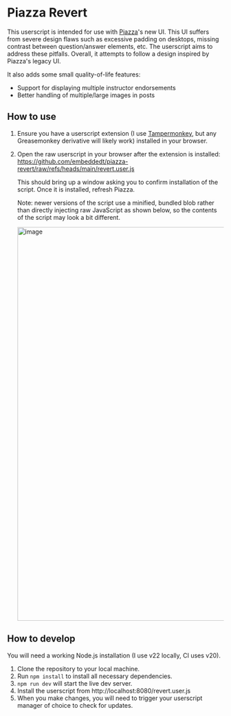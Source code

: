 # Piazza Revert

This userscript is intended for use with [Piazza](https://piazza.com)'s new UI. This UI suffers from severe design flaws such as excessive padding on desktops, missing contrast between question/answer elements, etc.
The userscript aims to address these pitfalls. Overall, it attempts to follow a design inspired by Piazza's legacy UI.

It also adds some small quality-of-life features:

* Support for displaying multiple instructor endorsements
* Better handling of multiple/large images in posts

## How to use

1. Ensure you have a userscript extension (I use [Tampermonkey](https://www.tampermonkey.net/), but any Greasemonkey derivative will likely work) installed in your browser.
2. Open the raw userscript in your browser after the extension is installed: https://github.com/embeddedt/piazza-revert/raw/refs/heads/main/revert.user.js

   This should bring up a window asking you to confirm installation of the script. Once it is installed, refresh Piazza.

   Note: newer versions of the script use a minified, bundled blob rather than
   directly injecting raw JavaScript as shown below, so the contents of the
   script may look a bit different.

   <img width="1920" height="914" alt="image" src="https://github.com/user-attachments/assets/37cabccf-2e73-4f19-9fca-eb37f161565b" />

## How to develop

You will need a working Node.js installation (I use v22 locally, CI uses v20).

1. Clone the repository to your local machine.
2. Run `npm install` to install all necessary dependencies.
3. `npm run dev` will start the live dev server.
4. Install the userscript from http://localhost:8080/revert.user.js
5. When you make changes, you will need to trigger your userscript manager of choice to check for updates.